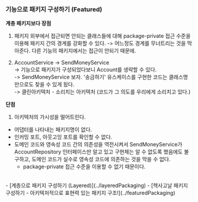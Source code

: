 ### 기능으로 패키지 구성하기 (Featured)

**계층 패키지보다 장점**
1. 패키지 외부에서 접근되면 안되는 클래스들에 대해 package-private 접근 수준을 이용해 패키지 간의 경계를 강화할 수 있다.
   -> 어느정도 경계를 무너트리는 것을 막아준다. 다른 기능의 패키지에서는 접근이 안되기 때문에.

2. AccountService -> SendMoneyService  
   -> 기능으로 패키지가 구성되었다보니 Account를 생략할 수 있다.  
   -> SendMoneyService 보자. '송금하기' 유스케이스를 구현한 코드는 클래스명만으로도 찾을 수 있게 됬다.  
   -> 클린아키텍처 - 소리치는 아키텍처 (코드가 그 의도를 우리에게 소리치고 있다.)

**단점**
1. 아키텍처의 가시성을 떨어트린다.
- 어댑터를 나타내는 패키지명이 없다.
- 인커밍 포트, 아웃고잉 포트를 확인할 수 없다.
- 도메인 코드와 영속성 코드 간의 의존성을 역전시켜서 SendMoneyService가 AccountRepository 인터페이스만 알고 있고 구현체는 알 수 없도록 했음에도 불구하고, 도메인 코드가 실수로 영속성 코드에 의존하는 것을 막을 수 없다.
    - package-private 접근 수준을 이용할 수 없기 때문이다.  



<br>
- [계층으로 패키지 구성하기 (Layered)](../layeredPackaging)
- [헥사고날 패키지 구성하기 - 아키텍처적으로 표현력 있는 패키지 구조!](../featuredPackaging)
